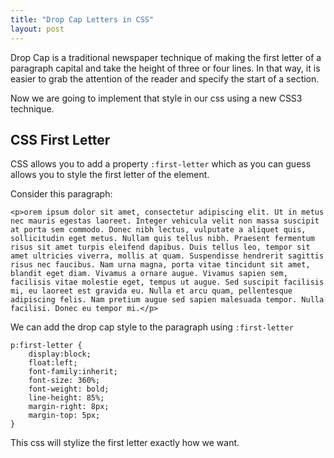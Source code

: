```yaml
---
title: "Drop Cap Letters in CSS"
layout: post
---
```

Drop Cap is a traditional newspaper technique of making the first letter of a paragraph capital and take the height of three or four lines. In that way, it is easier to grab the attention of the reader and specify the start of a section.

Now we are going to implement that style in our css using a new CSS3 technique.

## CSS First Letter

CSS allows you to add a property `:first-letter` which as you can guess allows you to style the first letter of the element.

Consider this paragraph:

    <p>orem ipsum dolor sit amet, consectetur adipiscing elit. Ut in metus nec mauris egestas laoreet. Integer vehicula velit non massa suscipit at porta sem commodo. Donec nibh lectus, vulputate a aliquet quis, sollicitudin eget metus. Nullam quis tellus nibh. Praesent fermentum risus sit amet turpis eleifend dapibus. Duis tellus leo, tempor sit amet ultricies viverra, mollis at quam. Suspendisse hendrerit sagittis risus nec faucibus. Nam urna magna, porta vitae tincidunt sit amet, blandit eget diam. Vivamus a ornare augue. Vivamus sapien sem, facilisis vitae molestie eget, tempus ut augue. Sed suscipit facilisis mi, eu laoreet est gravida eu. Nulla et arcu quam, pellentesque adipiscing felis. Nam pretium augue sed sapien malesuada tempor. Nulla facilisi. Donec eu tempor mi.</p>

We can add the drop cap style to the paragraph using `:first-letter`

    p:first-letter {
        display:block;
        float:left;
        font-family:inherit;
        font-size: 360%;
        font-weight: bold;
        line-height: 85%;
        margin-right: 8px;
        margin-top: 5px;
    }

This css will stylize the first letter exactly how we want.